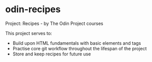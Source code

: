 # odin-recipes
Project: Recipes - by The Odin Project courses

This project serves to:
 -   Build upon HTML fundamentals with basic elements and tags
 -   Practise core git workflow throughout the lifespan of the project
 -   Store and keep recipes for future use
